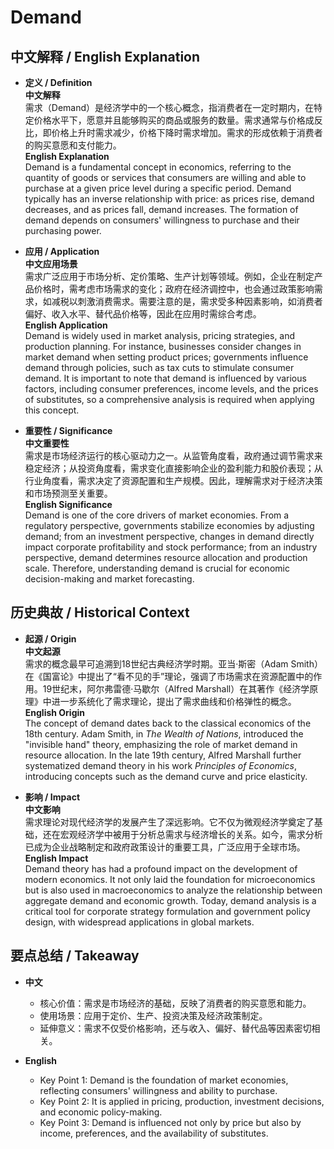 # Demand

## 中文解释 / English Explanation

* **定义 / Definition**  
  **中文解释**  
  需求（Demand）是经济学中的一个核心概念，指消费者在一定时期内，在特定价格水平下，愿意并且能够购买的商品或服务的数量。需求通常与价格成反比，即价格上升时需求减少，价格下降时需求增加。需求的形成依赖于消费者的购买意愿和支付能力。  
  **English Explanation**  
  Demand is a fundamental concept in economics, referring to the quantity of goods or services that consumers are willing and able to purchase at a given price level during a specific period. Demand typically has an inverse relationship with price: as prices rise, demand decreases, and as prices fall, demand increases. The formation of demand depends on consumers' willingness to purchase and their purchasing power.

* **应用 / Application**  
  **中文应用场景**  
  需求广泛应用于市场分析、定价策略、生产计划等领域。例如，企业在制定产品价格时，需考虑市场需求的变化；政府在经济调控中，也会通过政策影响需求，如减税以刺激消费需求。需要注意的是，需求受多种因素影响，如消费者偏好、收入水平、替代品价格等，因此在应用时需综合考虑。  
  **English Application**  
  Demand is widely used in market analysis, pricing strategies, and production planning. For instance, businesses consider changes in market demand when setting product prices; governments influence demand through policies, such as tax cuts to stimulate consumer demand. It is important to note that demand is influenced by various factors, including consumer preferences, income levels, and the prices of substitutes, so a comprehensive analysis is required when applying this concept.

* **重要性 / Significance**  
  **中文重要性**  
  需求是市场经济运行的核心驱动力之一。从监管角度看，政府通过调节需求来稳定经济；从投资角度看，需求变化直接影响企业的盈利能力和股价表现；从行业角度看，需求决定了资源配置和生产规模。因此，理解需求对于经济决策和市场预测至关重要。  
  **English Significance**  
  Demand is one of the core drivers of market economies. From a regulatory perspective, governments stabilize economies by adjusting demand; from an investment perspective, changes in demand directly impact corporate profitability and stock performance; from an industry perspective, demand determines resource allocation and production scale. Therefore, understanding demand is crucial for economic decision-making and market forecasting.

## 历史典故 / Historical Context

* **起源 / Origin**  
  **中文起源**  
  需求的概念最早可追溯到18世纪古典经济学时期。亚当·斯密（Adam Smith）在《国富论》中提出了“看不见的手”理论，强调了市场需求在资源配置中的作用。19世纪末，阿尔弗雷德·马歇尔（Alfred Marshall）在其著作《经济学原理》中进一步系统化了需求理论，提出了需求曲线和价格弹性的概念。  
  **English Origin**  
  The concept of demand dates back to the classical economics of the 18th century. Adam Smith, in *The Wealth of Nations*, introduced the "invisible hand" theory, emphasizing the role of market demand in resource allocation. In the late 19th century, Alfred Marshall further systematized demand theory in his work *Principles of Economics*, introducing concepts such as the demand curve and price elasticity.

* **影响 / Impact**  
  **中文影响**  
  需求理论对现代经济学的发展产生了深远影响。它不仅为微观经济学奠定了基础，还在宏观经济学中被用于分析总需求与经济增长的关系。如今，需求分析已成为企业战略制定和政府政策设计的重要工具，广泛应用于全球市场。  
  **English Impact**  
  Demand theory has had a profound impact on the development of modern economics. It not only laid the foundation for microeconomics but is also used in macroeconomics to analyze the relationship between aggregate demand and economic growth. Today, demand analysis is a critical tool for corporate strategy formulation and government policy design, with widespread applications in global markets.

## 要点总结 / Takeaway

* **中文**  
  - 核心价值：需求是市场经济的基础，反映了消费者的购买意愿和能力。  
  - 使用场景：应用于定价、生产、投资决策及经济政策制定。  
  - 延伸意义：需求不仅受价格影响，还与收入、偏好、替代品等因素密切相关。  

* **English**  
  - Key Point 1: Demand is the foundation of market economies, reflecting consumers' willingness and ability to purchase.  
  - Key Point 2: It is applied in pricing, production, investment decisions, and economic policy-making.  
  - Key Point 3: Demand is influenced not only by price but also by income, preferences, and the availability of substitutes.